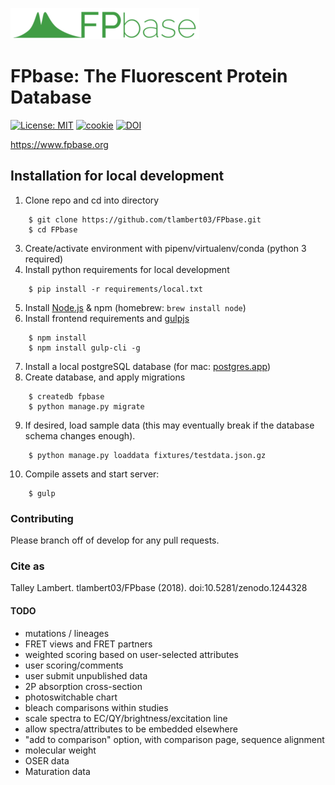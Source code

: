 [![Logo](fpbase/static/images/logo_green_wide@1x.png)](https://www.fpbase.org)

# FPbase: The Fluorescent Protein Database

[![License: MIT](https://img.shields.io/badge/License-MIT-brightgreen.svg)](https://opensource.org/licenses/MIT)
[![cookie](https://img.shields.io/badge/built%20with-Cookiecutter%20Django-brightgreen.svg)](https://github.com/pydanny/cookiecutter-django/)
[![DOI](https://zenodo.org/badge/DOI/10.5281/zenodo.1244328.svg)](https://doi.org/10.5281/zenodo.1244328)

https://www.fpbase.org

## Installation for local development

1. Clone repo and cd into directory
```
    $ git clone https://github.com/tlambert03/FPbase.git
    $ cd FPbase
```
3. Create/activate environment with pipenv/virtualenv/conda (python 3 required)
4. Install python requirements for local development
```
    $ pip install -r requirements/local.txt
```
5. Install [Node.js](https://nodejs.org/en/) & npm  (homebrew: `brew install node`)
6. Install frontend requirements and [gulpjs](https://gulpjs.com/)
```
    $ npm install
    $ npm install gulp-cli -g
```
7. Install a local postgreSQL database (for mac: [postgres.app](https://postgresapp.com/))
8. Create database, and apply migrations
```
    $ createdb fpbase
    $ python manage.py migrate
```
9. If desired, load sample data (this may eventually break if the database schema changes enough).
```
    $ python manage.py loaddata fixtures/testdata.json.gz
```
10. Compile assets and start server:
```
    $ gulp
```


### Contributing

Please branch off of develop for any pull requests.

### Cite as 

Talley Lambert. tlambert03/FPbase (2018). doi:10.5281/zenodo.1244328

#### TODO

* mutations / lineages
* FRET views and FRET partners
* weighted scoring based on user-selected attributes
* user scoring/comments
* user submit unpublished data
* 2P absorption cross-section
* photoswitchable chart
* bleach comparisons within studies
* scale spectra to EC/QY/brightness/excitation line
* allow spectra/attributes to be embedded elsewhere
* "add to comparison" option, with comparison page, sequence alignment
* molecular weight
* OSER data
* Maturation data
